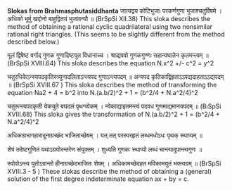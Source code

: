 **Slokas from Brahmasphutasiddhanta**
<poem>
जात्यद्वय कोटिभुजाः परकर्णगुणा भुजाश्चतुर्विषमे । 
अधिको भूर्मु खद्दोनो बाहुद्वितयं भुजावन्यौ ॥
(BrSpSi XII.38) This sloka describes the method of obtaining a rational cyclic quadrilateral using two nonsimilar rational right triangles. (This seems to be slightly different from the method described below.)

मूलं द्विषेष्ट वर्गाद् गुणक गुणादिष्टयुत विधानाच्च ।
श्राद्यववो गुणकगुण्णः सहान्यघातेन कृतमन्त्यम् ॥
(BrSpSi XVIII.64) This sloka describes the equation N.x^2 +/- c^2 = y^2

चतुरधिकेऽन्स्यपदकृतिस्त्र्यूनादलिताऽन्त्यपद गुणाऽन्त्यपदम् ॥ 
अन्यपद कृतिकाद्विहृताऽऽपद्यदाहताऽऽद्यपदम् ॥
(BrSpSi XVIII.67 ) This sloka describes the method of transforming the equation Na2 + 4 = b^2 into N.(a.b/2)^2 + 1 = (b^2/4 + N.a^2/4)^2

चतुरून्त्यपदकृती येकयुते बघदलं पृथग्व्येकम् । 
न्येकाद्याइतमन्त्यं पदवध गुणमाद्यमानयपदम् ॥
(BıSpSi XVIII.68) This sloka gives the transformation of N.(a.b/2)^2 + 1 = (b^2/4 + N.a^2/4)^2

अधिकाग्रभागहारादूनाग्रच्छंद भाजिताच्छेषम् ।
यत् तत् परस्परहृतं लब्धमधोऽधः पृथक् स्थाप्यम् ॥

शेषं तदेष्टगुणितं यथाऽग्रयोरन्तरेण संयुक्तम् । 
शुध्यति गुणकः स्थाप्यो लब्धं चान्त्यादुपान्त्यगुणः ॥

स्वोवोऽन्त्य युतोऽग्रान्तो हीनाग्रच्छेदभाजितः शेषम् ।
अधिकामच्छेदहत मविकामयुतं भक्त्यग्रम् ॥
(BrSpSi XVIII.3 - 5 ) These slokas describe the method of obtaining a (general) solution of the first degree indeterminate equation ax + by = c.
</poem>
